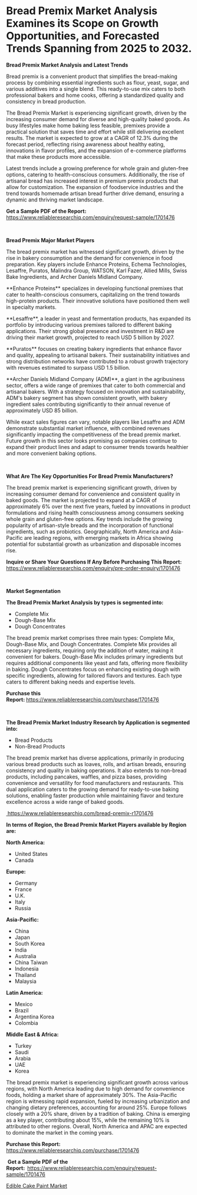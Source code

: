 <p><h1>Bread Premix Market Analysis Examines its Scope on Growth Opportunities, and Forecasted Trends Spanning from 2025 to 2032.</h1></p><p><strong>Bread Premix Market Analysis and Latest Trends</strong></p>
<p><p>Bread premix is a convenient product that simplifies the bread-making process by combining essential ingredients such as flour, yeast, sugar, and various additives into a single blend. This ready-to-use mix caters to both professional bakers and home cooks, offering a standardized quality and consistency in bread production. </p><p>The Bread Premix Market is experiencing significant growth, driven by the increasing consumer demand for diverse and high-quality baked goods. As busy lifestyles make home baking less feasible, premixes provide a practical solution that saves time and effort while still delivering excellent results. The market is expected to grow at a CAGR of 12.3% during the forecast period, reflecting rising awareness about healthy eating, innovations in flavor profiles, and the expansion of e-commerce platforms that make these products more accessible.</p><p>Latest trends include a growing preference for whole grain and gluten-free options, catering to health-conscious consumers. Additionally, the rise of artisanal bread has increased interest in premium premix products that allow for customization. The expansion of foodservice industries and the trend towards homemade artisan bread further drive demand, ensuring a dynamic and thriving market landscape.</p></p>
<p><strong>Get a Sample PDF of the Report:&nbsp;</strong> <a href="https://www.reliableresearchiq.com/enquiry/request-sample/1701476?utm_campaign=3006&utm_medium=2&utm_source=Github&utm_content=ia&utm_term=07042025&utm_id=bread-premix">https://www.reliableresearchiq.com/enquiry/request-sample/1701476</a></p>
<p>&nbsp;</p>
<p><strong>Bread Premix Major Market Players</strong></p>
<p><p>The bread premix market has witnessed significant growth, driven by the rise in bakery consumption and the demand for convenience in food preparation. Key players include Enhance Proteins, Echema Technologies, Lesaffre, Puratos, Malindra Group, WATSON, Karl Fazer, Allied Mills, Swiss Bake Ingredients, and Archer Daniels Midland Company.</p><p>**Enhance Proteins** specializes in developing functional premixes that cater to health-conscious consumers, capitalizing on the trend towards high-protein products. Their innovative solutions have positioned them well in specialty markets.</p><p>**Lesaffre**, a leader in yeast and fermentation products, has expanded its portfolio by introducing various premixes tailored to different baking applications. Their strong global presence and investment in R&D are driving their market growth, projected to reach USD 5 billion by 2027.</p><p>**Puratos** focuses on creating bakery ingredients that enhance flavor and quality, appealing to artisanal bakers. Their sustainability initiatives and strong distribution networks have contributed to a robust growth trajectory with revenues estimated to surpass USD 1.5 billion.</p><p>**Archer Daniels Midland Company (ADM)**, a giant in the agribusiness sector, offers a wide range of premixes that cater to both commercial and artisanal bakers. With a strategy focused on innovation and sustainability, ADM's bakery segment has shown consistent growth, with bakery ingredient sales contributing significantly to their annual revenue of approximately USD 85 billion.</p><p>While exact sales figures can vary, notable players like Lesaffre and ADM demonstrate substantial market influence, with combined revenues significantly impacting the competitiveness of the bread premix market. Future growth in this sector looks promising as companies continue to expand their product lines and adapt to consumer trends towards healthier and more convenient baking options.</p></p>
<p>&nbsp;</p>
<p><strong>What Are The Key Opportunities For Bread Premix Manufacturers?</strong></p>
<p><p>The bread premix market is experiencing significant growth, driven by increasing consumer demand for convenience and consistent quality in baked goods. The market is projected to expand at a CAGR of approximately 6% over the next five years, fueled by innovations in product formulations and rising health consciousness among consumers seeking whole grain and gluten-free options. Key trends include the growing popularity of artisan-style breads and the incorporation of functional ingredients, such as probiotics. Geographically, North America and Asia-Pacific are leading regions, with emerging markets in Africa showing potential for substantial growth as urbanization and disposable incomes rise.</p></p>
<p><strong>Inquire or Share Your Questions If Any Before Purchasing This Report:</strong> <a href="https://www.reliableresearchiq.com/enquiry/pre-order-enquiry/1701476?utm_campaign=3006&utm_medium=2&utm_source=Github&utm_content=ia&utm_term=07042025&utm_id=bread-premix">https://www.reliableresearchiq.com/enquiry/pre-order-enquiry/1701476</a></p>
<p>&nbsp;</p>
<p><strong>Market Segmentation</strong></p>
<p><strong>The Bread Premix Market Analysis by types is segmented into:</strong></p>
<p><ul><li>Complete Mix</li><li>Dough-Base Mix</li><li>Dough Concentrates</li></ul></p>
<p><p>The bread premix market comprises three main types: Complete Mix, Dough-Base Mix, and Dough Concentrates. Complete Mix provides all necessary ingredients, requiring only the addition of water, making it convenient for bakers. Dough-Base Mix includes primary ingredients but requires additional components like yeast and fats, offering more flexibility in baking. Dough Concentrates focus on enhancing existing dough with specific ingredients, allowing for tailored flavors and textures. Each type caters to different baking needs and expertise levels.</p></p>
<p><strong>Purchase this Report:&nbsp;</strong><a href="https://www.reliableresearchiq.com/purchase/1701476?utm_campaign=3006&utm_medium=2&utm_source=Github&utm_content=ia&utm_term=07042025&utm_id=bread-premix">https://www.reliableresearchiq.com/purchase/1701476</a></p>
<p>&nbsp;</p>
<p><strong>The Bread Premix Market Industry Research by Application is segmented into:</strong></p>
<p><ul><li>Bread Products</li><li>Non-Bread Products</li></ul></p>
<p><p>The bread premix market has diverse applications, primarily in producing various bread products such as loaves, rolls, and artisan breads, ensuring consistency and quality in baking operations. It also extends to non-bread products, including pancakes, waffles, and pizza bases, providing convenience and versatility for food manufacturers and restaurants. This dual application caters to the growing demand for ready-to-use baking solutions, enabling faster production while maintaining flavor and texture excellence across a wide range of baked goods.</p></p>
<p><a href="https://www.reliableresearchiq.com/bread-premix-r1701476?utm_campaign=3006&utm_medium=2&utm_source=Github&utm_content=ia&utm_term=07042025&utm_id=bread-premix">&nbsp;https://www.reliableresearchiq.com/bread-premix-r1701476</a></p>
<p><strong>In terms of Region, the Bread Premix Market Players available by Region are:</strong></p>
<p>
    <p> <strong> North America: </strong>
        <ul>
            <li>United States</li>
            <li>Canada</li>
        </ul>
        </p> 
    <p> <strong> Europe: </strong>
        <ul>
            <li>Germany</li>
            <li>France</li>
            <li>U.K.</li>
            <li>Italy</li>
            <li>Russia</li>
        </ul>
        </p> 
    <p> <strong> Asia-Pacific: </strong>
        <ul>
            <li>China</li>
            <li>Japan</li>
            <li>South Korea</li>
            <li>India</li>
            <li>Australia</li>
            <li>China Taiwan</li>
            <li>Indonesia</li>
            <li>Thailand</li>
            <li>Malaysia</li>
        </ul>
        </p> 
    <p> <strong> Latin America: </strong>
        <ul>
            <li>Mexico</li>
            <li>Brazil</li>
            <li>Argentina Korea</li>
            <li>Colombia</li>
        </ul>
        </p> 
    <p> <strong> Middle East & Africa: </strong>
        <ul>
            <li>Turkey</li>
            <li>Saudi</li>
            <li>Arabia</li>
            <li>UAE</li>
            <li>Korea</li>
        </ul>
    </p>
    </p>
<p><p>The bread premix market is experiencing significant growth across various regions, with North America leading due to high demand for convenience foods, holding a market share of approximately 30%. The Asia-Pacific region is witnessing rapid expansion, fueled by increasing urbanization and changing dietary preferences, accounting for around 25%. Europe follows closely with a 20% share, driven by a tradition of baking. China is emerging as a key player, contributing about 15%, while the remaining 10% is attributed to other regions. Overall, North America and APAC are expected to dominate the market in the coming years.</p></p>
<p><strong>Purchase this Report: </strong><a href="https://www.reliableresearchiq.com/purchase/1701476?utm_campaign=3006&utm_medium=2&utm_source=Github&utm_content=ia&utm_term=07042025&utm_id=bread-premix">https://www.reliableresearchiq.com/purchase/1701476</a></p>
<p>&nbsp;<strong>Get a Sample PDF of the Report:&nbsp;&nbsp;</strong><a href="https://www.reliableresearchiq.com/enquiry/request-sample/1701476?utm_campaign=3006&utm_medium=2&utm_source=Github&utm_content=ia&utm_term=07042025&utm_id=bread-premix">https://www.reliableresearchiq.com/enquiry/request-sample/1701476</a></p>
<p><strong></strong></p>
<p><p><a href="https://github.com/hunanuzmez/Market-Research-Report-List-1/blob/main/edible-cake-paint-market.md?utm_campaign=3006&utm_medium=2&utm_source=Github&utm_content=ia&utm_term=07042025&utm_id=bread-premix">Edible Cake Paint Market</a></p></p>